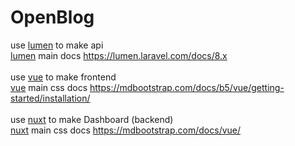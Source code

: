 # OpenBlog

use <u>lumen</u> to make api <br> 
<u>lumen</u> main docs https://lumen.laravel.com/docs/8.x
<br><br>
use <u>vue</u> to make frontend <br>
<u>vue</u> main css docs https://mdbootstrap.com/docs/b5/vue/getting-started/installation/
<br><br>
use <u>nuxt</u> to make Dashboard (backend) <br>
<u>nuxt</u> main css docs https://mdbootstrap.com/docs/vue/
